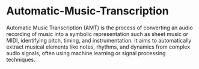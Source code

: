# Automatic-Music-Transcription
Automatic Music Transcription (AMT) is the process of converting an audio recording of music into a symbolic representation such as sheet music or MIDI, identifying pitch, timing, and instrumentation. It aims to automatically extract musical elements like notes, rhythms, and dynamics from complex audio signals, often using machine learning or signal processing techniques.
